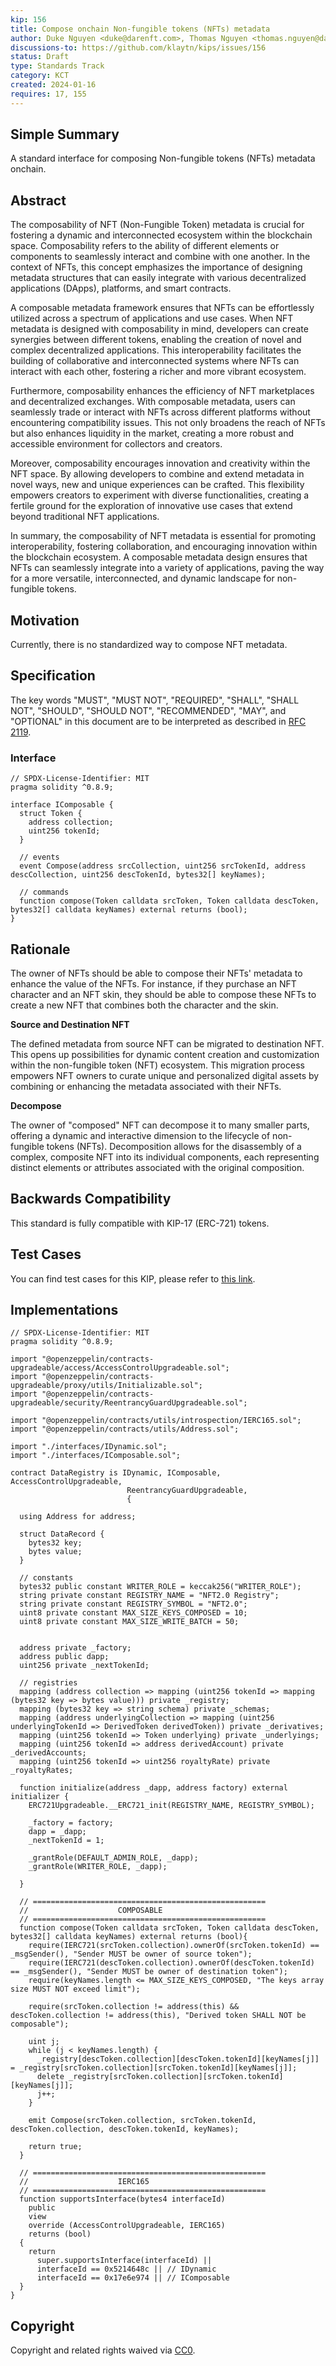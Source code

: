 ```yaml
---
kip: 156
title: Compose onchain Non-fungible tokens (NFTs) metadata
author: Duke Nguyen <duke@darenft.com>, Thomas Nguyen <thomas.nguyen@darenft.com>, Kelvin Pham <kelvin.pham@darenft.com>, Tony Vu <tony.vu@darenft.com>
discussions-to: https://github.com/klaytn/kips/issues/156
status: Draft
type: Standards Track
category: KCT
created: 2024-01-16
requires: 17, 155
---
```


## Simple Summary
A standard interface for composing Non-fungible tokens (NFTs) metadata onchain.

## Abstract
The composability of NFT (Non-Fungible Token) metadata is crucial for fostering a dynamic and interconnected ecosystem within the blockchain space. Composability refers to the ability of different elements or components to seamlessly interact and combine with one another. In the context of NFTs, this concept emphasizes the importance of designing metadata structures that can easily integrate with various decentralized applications (DApps), platforms, and smart contracts.

A composable metadata framework ensures that NFTs can be effortlessly utilized across a spectrum of applications and use cases. When NFT metadata is designed with composability in mind, developers can create synergies between different tokens, enabling the creation of novel and complex decentralized applications. This interoperability facilitates the building of collaborative and interconnected systems where NFTs can interact with each other, fostering a richer and more vibrant ecosystem.

Furthermore, composability enhances the efficiency of NFT marketplaces and decentralized exchanges. With composable metadata, users can seamlessly trade or interact with NFTs across different platforms without encountering compatibility issues. This not only broadens the reach of NFTs but also enhances liquidity in the market, creating a more robust and accessible environment for collectors and creators.

Moreover, composability encourages innovation and creativity within the NFT space. By allowing developers to combine and extend metadata in novel ways, new and unique experiences can be crafted. This flexibility empowers creators to experiment with diverse functionalities, creating a fertile ground for the exploration of innovative use cases that extend beyond traditional NFT applications.

In summary, the composability of NFT metadata is essential for promoting interoperability, fostering collaboration, and encouraging innovation within the blockchain ecosystem. A composable metadata design ensures that NFTs can seamlessly integrate into a variety of applications, paving the way for a more versatile, interconnected, and dynamic landscape for non-fungible tokens.

## Motivation
Currently, there is no standardized way to compose NFT metadata.

## Specification
The key words "MUST", "MUST NOT", "REQUIRED", "SHALL", "SHALL NOT", "SHOULD", "SHOULD NOT", "RECOMMENDED", "MAY", and "OPTIONAL" in this document are to be interpreted as described in [RFC 2119](https://www.ietf.org/rfc/rfc2119.txt).

### Interface
```solidity
// SPDX-License-Identifier: MIT
pragma solidity ^0.8.9;

interface IComposable {
  struct Token {
    address collection;
    uint256 tokenId;
  }

  // events
  event Compose(address srcCollection, uint256 srcTokenId, address descCollection, uint256 descTokenId, bytes32[] keyNames);

  // commands
  function compose(Token calldata srcToken, Token calldata descToken, bytes32[] calldata keyNames) external returns (bool);
}
```

## Rationale
The owner of NFTs should be able to compose their NFTs' metadata to enhance the value of the NFTs. For instance, if they purchase an NFT character and an NFT skin, they should be able to compose these NFTs to create a new NFT that combines both the character and the skin.

**Source and Destination NFT**

The defined metadata from source NFT can be migrated to destination NFT. This opens up possibilities for dynamic content creation and customization within the non-fungible token (NFT) ecosystem. This migration process empowers NFT owners to curate unique and personalized digital assets by combining or enhancing the metadata associated with their NFTs.

**Decompose**

The owner of "composed" NFT can decompose it to many smaller parts, offering a dynamic and interactive dimension to the lifecycle of non-fungible tokens (NFTs). Decomposition allows for the disassembly of a complex, composite NFT into its individual components, each representing distinct elements or attributes associated with the original composition.

## Backwards Compatibility
This standard is fully compatible with KIP-17 (ERC-721) tokens.

## Test Cases
You can find test cases for this KIP, please refer to [this link](https://github.com/darenft-labs/protocol-v2/blob/main/test/DataRegistry.ts#L480).

## Implementations
```solidity
// SPDX-License-Identifier: MIT
pragma solidity ^0.8.9;

import "@openzeppelin/contracts-upgradeable/access/AccessControlUpgradeable.sol";
import "@openzeppelin/contracts-upgradeable/proxy/utils/Initializable.sol";
import "@openzeppelin/contracts-upgradeable/security/ReentrancyGuardUpgradeable.sol";

import "@openzeppelin/contracts/utils/introspection/IERC165.sol";
import "@openzeppelin/contracts/utils/Address.sol";

import "./interfaces/IDynamic.sol";
import "./interfaces/IComposable.sol";

contract DataRegistry is IDynamic, IComposable, AccessControlUpgradeable, 
                          ReentrancyGuardUpgradeable,
                          {

  using Address for address;

  struct DataRecord {
    bytes32 key;
    bytes value;
  }

  // constants
  bytes32 public constant WRITER_ROLE = keccak256("WRITER_ROLE");
  string private constant REGISTRY_NAME = "NFT2.0 Registry";
  string private constant REGISTRY_SYMBOL = "NFT2.0";
  uint8 private constant MAX_SIZE_KEYS_COMPOSED = 10;
  uint8 private constant MAX_SIZE_WRITE_BATCH = 50;
  

  address private _factory;
  address public dapp;
  uint256 private _nextTokenId;
  
  // registries
  mapping (address collection => mapping (uint256 tokenId => mapping (bytes32 key => bytes value))) private _registry;
  mapping (bytes32 key => string schema) private _schemas;
  mapping (address underlyingCollection => mapping (uint256 underlyingTokenId => DerivedToken derivedToken)) private _derivatives;
  mapping (uint256 tokenId => Token underlying) private _underlyings;
  mapping (uint256 tokenId => address derivedAccount) private _derivedAccounts;
  mapping (uint256 tokenId => uint256 royaltyRate) private _royaltyRates;

  function initialize(address _dapp, address factory) external initializer {
    ERC721Upgradeable.__ERC721_init(REGISTRY_NAME, REGISTRY_SYMBOL);

    _factory = factory;
    dapp = _dapp;
    _nextTokenId = 1;

    _grantRole(DEFAULT_ADMIN_ROLE, _dapp);
    _grantRole(WRITER_ROLE, _dapp);

  }

  // ====================================================
  //                    COMPOSABLE
  // ====================================================
  function compose(Token calldata srcToken, Token calldata descToken, bytes32[] calldata keyNames) external returns (bool){
    require(IERC721(srcToken.collection).ownerOf(srcToken.tokenId) == _msgSender(), "Sender MUST be owner of source token");
    require(IERC721(descToken.collection).ownerOf(descToken.tokenId) == _msgSender(), "Sender MUST be owner of destination token");
    require(keyNames.length <= MAX_SIZE_KEYS_COMPOSED, "The keys array size MUST NOT exceed limit");

    require(srcToken.collection != address(this) && descToken.collection != address(this), "Derived token SHALL NOT be composable");

    uint j;
    while (j < keyNames.length) {
      _registry[descToken.collection][descToken.tokenId][keyNames[j]] = _registry[srcToken.collection][srcToken.tokenId][keyNames[j]];
      delete _registry[srcToken.collection][srcToken.tokenId][keyNames[j]];
      j++;
    }

    emit Compose(srcToken.collection, srcToken.tokenId, descToken.collection, descToken.tokenId, keyNames);

    return true;
  }

  // ====================================================
  //                    IERC165
  // ====================================================
  function supportsInterface(bytes4 interfaceId)
    public
    view
    override (AccessControlUpgradeable, IERC165)
    returns (bool)
  {
    return 
      super.supportsInterface(interfaceId) ||
      interfaceId == 0x5214648c || // IDynamic
      interfaceId == 0x17e6e974 || // IComposable
  }
}
```

## Copyright
Copyright and related rights waived via [CC0](https://creativecommons.org/publicdomain/zero/1.0/).


